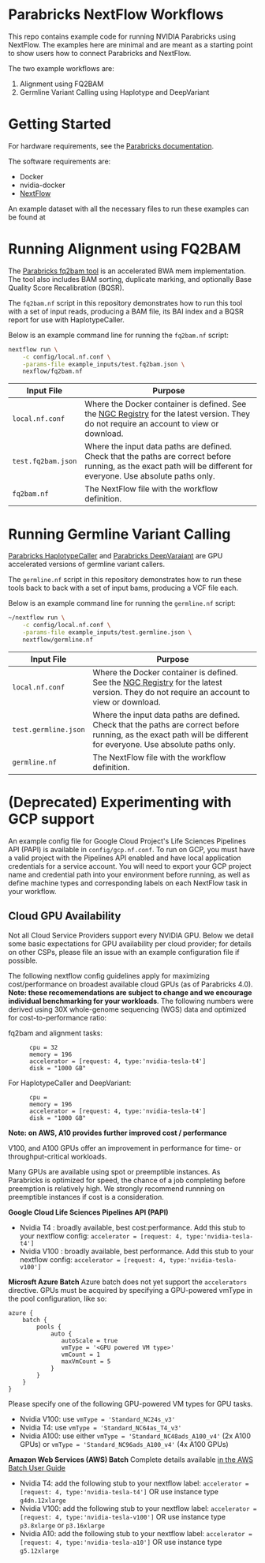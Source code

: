 # Parabricks NextFlow Workflows 

This repo contains example code for running NVIDIA Parabricks using NextFlow. The examples here are minimal and are meant as a starting point to show users how to connect Parabricks and NextFlow.  

The two example workflows are: 

1. Alignment using FQ2BAM
2. Germline Variant Calling using Haplotype and DeepVariant

# Getting Started

For hardware requirements, see the [Parabricks documentation](https://docs.nvidia.com/clara/parabricks/latest/gettingstarted.html#hardware-requirementss). 

The software requirements are: 

- Docker
- nvidia-docker
- [NextFlow](https://www.nextflow.io/docs/latest/install.html#install-nextflow)

An example dataset with all the necessary files to run these examples can be found at 

# Running Alignment using FQ2BAM 

The [Parabricks fq2bam tool](https://docs.nvidia.com/clara/parabricks/latest/documentation/tooldocs/man_fq2bam.html#man-fq2bam) is an accelerated BWA mem implementation. The tool also includes BAM sorting, duplicate marking, and optionally Base Quality Score Recalibration (BQSR). 

The `fq2bam.nf` script in this repository demonstrates how to run this tool with a set of input reads, producing a BAM file, its BAI index and a BQSR report for use with HaplotypeCaller.

Below is an example command line for running the `fq2bam.nf` script:

```bash
nextflow run \
    -c config/local.nf.conf \
    -params-file example_inputs/test.fq2bam.json \
    nexflow/fq2bam.nf
```

| Input File | Purpose |
| -------- | ------- |
| `local.nf.conf` | Where the Docker container is defined. See the [NGC Registry](https://catalog.ngc.nvidia.com/orgs/nvidia/teams/clara/containers/clara-parabricks) for the latest version. They do not require an account to view or download. |
| `test.fq2bam.json` | Where the input data paths are defined. Check that the paths are correct before running, as the exact path will be different for everyone. Use absolute paths only. |
| `fq2bam.nf` | The NextFlow file with the workflow definition. |

# Running Germline Variant Calling

[Parabricks HaplotypeCaller](https://docs.nvidia.com/clara/parabricks/latest/documentation/tooldocs/man_haplotypecaller.html#man-haplotypecaller) and [Parabricks DeepVaraiant](https://docs.nvidia.com/clara/parabricks/latest/documentation/tooldocs/man_deepvariant.html#man-deepvariant) are GPU accelerated versions of germline variant callers. 

The `germline.nf` script in this repository demonstrates how to run these tools back to back with a set of input bams, producing a VCF file each. 

Below is an example command line for running the `germline.nf` script:

```bash
~/nextflow run \
    -c config/local.nf.conf \
    -params-file example_inputs/test.germline.json \
    nextflow/germline.nf
```

| Input File | Purpose |
| -------- | ------- |
| `local.nf.conf` | Where the Docker container is defined. See the [NGC Registry](https://catalog.ngc.nvidia.com/orgs/nvidia/teams/clara/containers/clara-parabricks) for the latest version. They do not require an account to view or download. |
| `test.germline.json` | Where the input data paths are defined. Check that the paths are correct before running, as the exact path will be different for everyone. Use absolute paths only. |
| `germline.nf` | The NextFlow file with the workflow definition. |

# (Deprecated) Experimenting with GCP support
An example config file for Google Cloud Project's Life Sciences Pipelines API (PAPI) is available in `config/gcp.nf.conf`. To run on GCP, you must have a valid project with the Pipelines API enabled and have local application credentials for a service account. You will need to export your GCP project name and credential path into your environment before running, as well as define machine types and corresponding labels on each NextFlow task in your workflow.


## Cloud GPU Availability

Not all Cloud Service Providers support every NVIDIA GPU. Below we detail some basic expectations for GPU availability per cloud provider;
for details on other CSPs, please file an issue with an example configuration file if possible.

The following nextflow config guidelines apply for maximizing cost/performance on broadest available cloud GPUs (as of Parabricks 4.0).
**Note: these recomemendations are subject to change and we encourage individual benchmarking for your workloads**. The following numbers
were derived using 30X whole-genome sequencing (WGS) data and optimized for cost-to-performance ratio:

fq2bam and alignment tasks:
```
      cpu = 32
      memory = 196
      accelerator = [request: 4, type:'nvidia-tesla-t4']
      disk = "1000 GB"
```

For HaplotypeCaller and DeepVariant:
```
      cpu = 
      memory = 196
      accelerator = [request: 4, type:'nvidia-tesla-t4']
      disk = "1000 GB"
```

**Note: on AWS, A10 provides further improved cost / performance**

V100, and A100 GPUs offer an improvement in performance for time- or throughput-critical workloads.

Many GPUs are available using spot or preemptible instances. As Parabricks is optimized for speed, the
chance of a job completing before preemption is relatively high. We strongly recommend runnning on preemptible
instances if cost is a consideration.



**Google Cloud Life Sciences Pipelines API (PAPI)**
- Nvidia T4 : broadly available, best cost:performance. Add this stub to your nextflow config:
        `accelerator = [request: 4, type:'nvidia-tesla-t4']`
- Nvidia V100 : broadly available, best performance. Add this stub to your nextflow config:
        `accelerator = [request: 4, type:'nvidia-tesla-v100']`


**Microsft Azure Batch**
Azure batch does not yet support the `accelerators` directive. GPUs must be acquired by specifying a 
GPU-powered vmType in the pool configuration, like so:


```
azure {
    batch {
        pools {
            auto {
               autoScale = true
               vmType = '<GPU powered VM type>'
               vmCount = 1
               maxVmCount = 5
            }
        }
    }
}
```


Please specify one of the following GPU-powered VM types for GPU
tasks. 
- Nvidia V100: use `vmType = 'Standard_NC24s_v3'`
- Nvidia T4: use `vmType = 'Standard_NC64as_T4_v3'`
- Nvidia A100: use either `vmType = 'Standard_NC48ads_A100_v4'` (2x A100 GPUs) or `vmType = 'Standard_NC96ads_A100_v4'` (4x A100 GPUs)

**Amazon Web Services (AWS) Batch**
Complete details available [in the AWS Batch User Guide](https://docs.aws.amazon.com/batch/latest/userguide/gpu-jobs.html)
- Nvidia T4: add the following stub to your nextflow label: `accelerator = [request: 4, type:'nvidia-tesla-t4']` OR use instance type `g4dn.12xlarge`
- Nvidia V100: add the following stub to your nextflow label: `accelerator = [request: 4, type:'nvidia-tesla-v100']` OR use instance type `p3.8xlarge` or `p3.16xlarge`
- Nvidia A10: add the following stub to your nextflow label: `accelerator = [request: 4, type:'nvidia-tesla-a10']` OR use instance type `g5.12xlarge`


